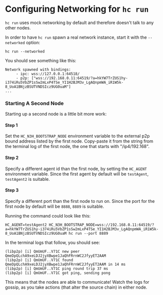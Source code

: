 # Configuring Networking for `hc run`

`hc run` uses mock networking by default and therefore doesn't talk to any other nodes.

In order to have `hc run` spawn a real network instance, start it with the `--networked` option:
```shell
hc run --networked
```

You should see something like this:
```shell
Network spawned with bindings:
	 - ipc: wss://127.0.0.1:64518/
	 - p2p: ["wss://192.168.0.11:64519/?a=hkYW7TrZUS1hy-i374iRu5VbZP1sSw2mLxP4TSe_YI1H2BJM3v_LgAQnpmWA_iR1W5k-8_UoA1BNjzBSUTVNDSIcz9UG0uaM"]
...
```

### Starting A Second Node

Starting up a second node is a little bit more work:

#### Step 1
Set the `HC_N3H_BOOTSTRAP_NODE` environment variable to the external p2p bound address listed by the first node. Copy-paste it from the string from the terminal log of the first node, the one that starts with "/ip4/192.168".

#### Step 2
Specify a different agent id than the first node, by setting the `HC_AGENT` environment variable. Since the first agent by default will be `testAgent`, `testAgent2` is suitable.

#### Step 3
Specify a different port than the first node to run on. Since the port for the first node by default will be `8888`, `8889` is suitable.

Running the command could look like this:
``` shell
HC_AGENT=testAgent2 HC_N3H_BOOTSTRAP_NODE=wss://192.168.0.11:64519/?a=hkYW7TrZUS1hy-i374iRu5VbZP1sSw2mLxP4TSe_YI1H2BJM3v_LgAQnpmWA_iR1W5k-8_UoA1BNjzBSUTVNDSIcz9UG0uaM hc run --port 8889
```

In the terminal logs that follow, you should see:
```shell
(libp2p) [i] QmUmUF..V71C new peer QmeDpQLchA9xeLDJ2jyXBwpe1JaQhFRrnWC2JfyyET2AAM
(libp2p) [i] QmUmUF..V71C found QmeDpQLchA9xeLDJ2jyXBwpe1JaQhFRrnWC2JfyyET2AAM in 14 ms
(libp2p) [i] QmUmUF..V71C ping round trip 37 ms
(libp2p) [i] QmUmUF..V71C got ping, sending pong
```

This means that the nodes are able to communicate! Watch the logs for gossip, as you take actions (that alter the source chain) in either node.

